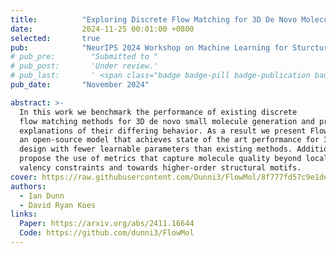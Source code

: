 ```yaml
---
title:          "Exploring Discrete Flow Matching for 3D De Novo Molecule Generation"
date:           2024-11-25 00:01:00 +0800
selected:       true
pub:            "NeurIPS 2024 Workshop on Machine Learning for Sturctural Biology"
# pub_pre:        "Submitted to "
# pub_post:       'Under review.'
# pub_last:       ' <span class="badge badge-pill badge-publication badge-success">Spotlight</span>'
pub_date:       "November 2024"

abstract: >-
  In this work we benchmark the performance of existing discrete
  flow matching methods for 3D de novo small molecule generation and provide
  explanations of their differing behavior. As a result we present FlowMol-CTMC,
  an open-source model that achieves state of the art performance for 3D de novo
  design with fewer learnable parameters than existing methods. Additionally, we
  propose the use of metrics that capture molecule quality beyond local chemical
  valency constraints and towards higher-order structural motifs.
cover: https://raw.githubusercontent.com/Dunni3/FlowMol/8f777fd57c9e1decc4f9ef6a76b366dac874c838/images/ga.png
authors:
  - Ian Dunn
  - David Ryan Koes
links:
  Paper: https://arxiv.org/abs/2411.16644
  Code: https://github.com/dunni3/FlowMol
---
```

